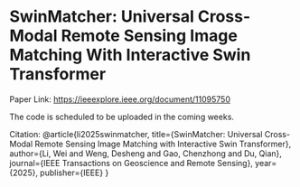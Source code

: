# SwinMatcher: Universal Cross-Modal Remote Sensing Image Matching With Interactive Swin Transformer

Paper Link:
https://ieeexplore.ieee.org/document/11095750

The code is scheduled to be uploaded in the coming weeks.

Citation:
@article{li2025swinmatcher,
  title={SwinMatcher: Universal Cross-Modal Remote Sensing Image Matching with Interactive Swin Transformer},
  author={Li, Wei and Weng, Desheng and Gao, Chenzhong and Du, Qian},
  journal={IEEE Transactions on Geoscience and Remote Sensing},
  year={2025},
  publisher={IEEE}
}
